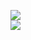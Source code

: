 [![](https://img.shields.io/badge/Made%20With-Github%20Spray-lightgrey.svg?style=for-the-badge&logo=github)](https://github.com/Annihil/github-spray#32113)  
[![](https://i.imgur.com/2DrTn0Z.gif)](https://github.com/Annihil/github-spray)